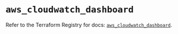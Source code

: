 # `aws_cloudwatch_dashboard`

Refer to the Terraform Registry for docs: [`aws_cloudwatch_dashboard`](https://registry.terraform.io/providers/hashicorp/aws/6.17.0/docs/resources/cloudwatch_dashboard).
